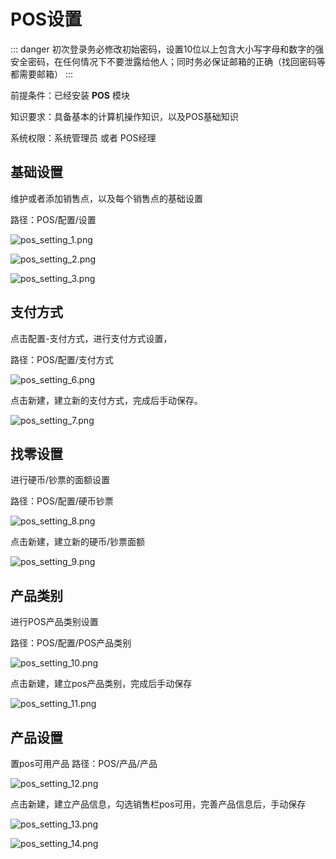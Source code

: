 # POS设置

::: danger
初次登录务必修改初始密码，设置10位以上包含大小写字母和数字的强安全密码，在任何情况下不要泄露给他人；同时务必保证邮箱的正确（找回密码等都需要邮箱）
:::

前提条件：已经安装 **POS** 模块

知识要求：具备基本的计算机操作知识，以及POS基础知识

系统权限：系统管理员 或者 POS经理

## 基础设置

维护或者添加销售点，以及每个销售点的基础设置

路径：POS/配置/设置

![pos_setting_1.png](static/src/img/pos_setting_1.png)

![pos_setting_2.png](static/src/img/pos_setting_2.png)

![pos_setting_3.png](static/src/img/pos_setting_3.png)


## 支付方式

点击配置-支付方式，进行支付方式设置，

路径：POS/配置/支付方式

![pos_setting_6.png](static/src/img/pos_setting_6.png)

点击新建，建立新的支付方式，完成后手动保存。

![pos_setting_7.png](static/src/img/pos_setting_7.png)

## 找零设置

进行硬币/钞票的面额设置

路径：POS/配置/硬币钞票

![pos_setting_8.png](static/src/img/pos_setting_8.png)

点击新建，建立新的硬币/钞票面额

![pos_setting_9.png](static/src/img/pos_setting_9.png)

## 产品类别

进行POS产品类别设置

路径：POS/配置/POS产品类别

![pos_setting_10.png](static/src/img/pos_setting_10.png)

点击新建，建立pos产品类别，完成后手动保存

![pos_setting_11.png](static/src/img/pos_setting_11.png)

## 产品设置

置pos可用产品
路径：POS/产品/产品

![pos_setting_12.png](static/src/img/pos_setting_12.png)

点击新建，建立产品信息，勾选销售栏pos可用，完善产品信息后，手动保存

![pos_setting_13.png](static/src/img/pos_setting_13.png)

![pos_setting_14.png](static/src/img/pos_setting_14.png)